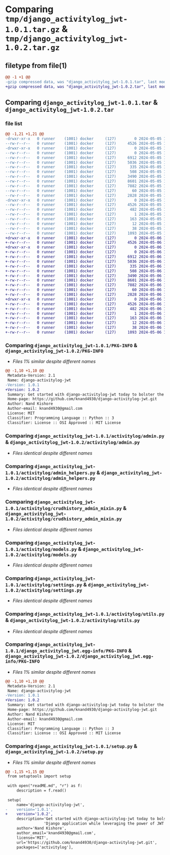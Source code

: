 # Comparing `tmp/django_activitylog_jwt-1.0.1.tar.gz` & `tmp/django_activitylog_jwt-1.0.2.tar.gz`

## filetype from file(1)

```diff
@@ -1 +1 @@
-gzip compressed data, was "django_activitylog_jwt-1.0.1.tar", last modified: Sun May  5 14:54:47 2024, max compression
+gzip compressed data, was "django_activitylog_jwt-1.0.2.tar", last modified: Mon May  6 16:07:55 2024, max compression
```

## Comparing `django_activitylog_jwt-1.0.1.tar` & `django_activitylog_jwt-1.0.2.tar`

### file list

```diff
@@ -1,21 +1,21 @@
-drwxr-xr-x   0 runner    (1001) docker     (127)        0 2024-05-05 14:54:47.347955 django_activitylog_jwt-1.0.1/
--rw-r--r--   0 runner    (1001) docker     (127)     4526 2024-05-05 14:54:47.347955 django_activitylog_jwt-1.0.1/PKG-INFO
-drwxr-xr-x   0 runner    (1001) docker     (127)        0 2024-05-05 14:54:47.347955 django_activitylog_jwt-1.0.1/activitylog/
--rw-r--r--   0 runner    (1001) docker     (127)        0 2024-05-05 14:54:34.000000 django_activitylog_jwt-1.0.1/activitylog/__init__.py
--rw-r--r--   0 runner    (1001) docker     (127)     6912 2024-05-05 14:54:34.000000 django_activitylog_jwt-1.0.1/activitylog/admin.py
--rw-r--r--   0 runner    (1001) docker     (127)     5036 2024-05-05 14:54:34.000000 django_activitylog_jwt-1.0.1/activitylog/admin_helpers.py
--rw-r--r--   0 runner    (1001) docker     (127)      335 2024-05-05 14:54:34.000000 django_activitylog_jwt-1.0.1/activitylog/apps.py
--rw-r--r--   0 runner    (1001) docker     (127)      508 2024-05-05 14:54:34.000000 django_activitylog_jwt-1.0.1/activitylog/backends.py
--rw-r--r--   0 runner    (1001) docker     (127)     3490 2024-05-05 14:54:34.000000 django_activitylog_jwt-1.0.1/activitylog/crudhistory_admin_mixin.py
--rw-r--r--   0 runner    (1001) docker     (127)     8601 2024-05-05 14:54:34.000000 django_activitylog_jwt-1.0.1/activitylog/models.py
--rw-r--r--   0 runner    (1001) docker     (127)     7882 2024-05-05 14:54:34.000000 django_activitylog_jwt-1.0.1/activitylog/settings.py
--rw-r--r--   0 runner    (1001) docker     (127)       60 2024-05-05 14:54:34.000000 django_activitylog_jwt-1.0.1/activitylog/tests.py
--rw-r--r--   0 runner    (1001) docker     (127)     2828 2024-05-05 14:54:34.000000 django_activitylog_jwt-1.0.1/activitylog/utils.py
-drwxr-xr-x   0 runner    (1001) docker     (127)        0 2024-05-05 14:54:47.347955 django_activitylog_jwt-1.0.1/django_activitylog_jwt.egg-info/
--rw-r--r--   0 runner    (1001) docker     (127)     4526 2024-05-05 14:54:47.000000 django_activitylog_jwt-1.0.1/django_activitylog_jwt.egg-info/PKG-INFO
--rw-r--r--   0 runner    (1001) docker     (127)      482 2024-05-05 14:54:47.000000 django_activitylog_jwt-1.0.1/django_activitylog_jwt.egg-info/SOURCES.txt
--rw-r--r--   0 runner    (1001) docker     (127)        1 2024-05-05 14:54:47.000000 django_activitylog_jwt-1.0.1/django_activitylog_jwt.egg-info/dependency_links.txt
--rw-r--r--   0 runner    (1001) docker     (127)      163 2024-05-05 14:54:47.000000 django_activitylog_jwt-1.0.1/django_activitylog_jwt.egg-info/requires.txt
--rw-r--r--   0 runner    (1001) docker     (127)       12 2024-05-05 14:54:47.000000 django_activitylog_jwt-1.0.1/django_activitylog_jwt.egg-info/top_level.txt
--rw-r--r--   0 runner    (1001) docker     (127)       38 2024-05-05 14:54:47.347955 django_activitylog_jwt-1.0.1/setup.cfg
--rw-r--r--   0 runner    (1001) docker     (127)     1093 2024-05-05 14:54:34.000000 django_activitylog_jwt-1.0.1/setup.py
+drwxr-xr-x   0 runner    (1001) docker     (127)        0 2024-05-06 16:07:55.683251 django_activitylog_jwt-1.0.2/
+-rw-r--r--   0 runner    (1001) docker     (127)     4526 2024-05-06 16:07:55.683251 django_activitylog_jwt-1.0.2/PKG-INFO
+drwxr-xr-x   0 runner    (1001) docker     (127)        0 2024-05-06 16:07:55.679251 django_activitylog_jwt-1.0.2/activitylog/
+-rw-r--r--   0 runner    (1001) docker     (127)        0 2024-05-06 16:07:41.000000 django_activitylog_jwt-1.0.2/activitylog/__init__.py
+-rw-r--r--   0 runner    (1001) docker     (127)     6912 2024-05-06 16:07:41.000000 django_activitylog_jwt-1.0.2/activitylog/admin.py
+-rw-r--r--   0 runner    (1001) docker     (127)     5036 2024-05-06 16:07:41.000000 django_activitylog_jwt-1.0.2/activitylog/admin_helpers.py
+-rw-r--r--   0 runner    (1001) docker     (127)      335 2024-05-06 16:07:41.000000 django_activitylog_jwt-1.0.2/activitylog/apps.py
+-rw-r--r--   0 runner    (1001) docker     (127)      508 2024-05-06 16:07:41.000000 django_activitylog_jwt-1.0.2/activitylog/backends.py
+-rw-r--r--   0 runner    (1001) docker     (127)     3490 2024-05-06 16:07:41.000000 django_activitylog_jwt-1.0.2/activitylog/crudhistory_admin_mixin.py
+-rw-r--r--   0 runner    (1001) docker     (127)     8601 2024-05-06 16:07:42.000000 django_activitylog_jwt-1.0.2/activitylog/models.py
+-rw-r--r--   0 runner    (1001) docker     (127)     7882 2024-05-06 16:07:42.000000 django_activitylog_jwt-1.0.2/activitylog/settings.py
+-rw-r--r--   0 runner    (1001) docker     (127)       60 2024-05-06 16:07:42.000000 django_activitylog_jwt-1.0.2/activitylog/tests.py
+-rw-r--r--   0 runner    (1001) docker     (127)     2828 2024-05-06 16:07:42.000000 django_activitylog_jwt-1.0.2/activitylog/utils.py
+drwxr-xr-x   0 runner    (1001) docker     (127)        0 2024-05-06 16:07:55.683251 django_activitylog_jwt-1.0.2/django_activitylog_jwt.egg-info/
+-rw-r--r--   0 runner    (1001) docker     (127)     4526 2024-05-06 16:07:55.000000 django_activitylog_jwt-1.0.2/django_activitylog_jwt.egg-info/PKG-INFO
+-rw-r--r--   0 runner    (1001) docker     (127)      482 2024-05-06 16:07:55.000000 django_activitylog_jwt-1.0.2/django_activitylog_jwt.egg-info/SOURCES.txt
+-rw-r--r--   0 runner    (1001) docker     (127)        1 2024-05-06 16:07:55.000000 django_activitylog_jwt-1.0.2/django_activitylog_jwt.egg-info/dependency_links.txt
+-rw-r--r--   0 runner    (1001) docker     (127)      163 2024-05-06 16:07:55.000000 django_activitylog_jwt-1.0.2/django_activitylog_jwt.egg-info/requires.txt
+-rw-r--r--   0 runner    (1001) docker     (127)       12 2024-05-06 16:07:55.000000 django_activitylog_jwt-1.0.2/django_activitylog_jwt.egg-info/top_level.txt
+-rw-r--r--   0 runner    (1001) docker     (127)       38 2024-05-06 16:07:55.683251 django_activitylog_jwt-1.0.2/setup.cfg
+-rw-r--r--   0 runner    (1001) docker     (127)     1093 2024-05-06 16:07:42.000000 django_activitylog_jwt-1.0.2/setup.py
```

### Comparing `django_activitylog_jwt-1.0.1/PKG-INFO` & `django_activitylog_jwt-1.0.2/PKG-INFO`

 * *Files 1% similar despite different names*

```diff
@@ -1,10 +1,10 @@
 Metadata-Version: 2.1
 Name: django-activitylog-jwt
-Version: 1.0.1
+Version: 1.0.2
 Summary: Get started with django-activitylog-jwt today to bolster the security and audit capabilities of your Django application while leveraging the power of JWT authentication.
 Home-page: https://github.com/knand4930/django-activitylog-jwt.git
 Author: Nand Kishore
 Author-email: knand4930@gmail.com
 License: MIT
 Classifier: Programming Language :: Python :: 3
 Classifier: License :: OSI Approved :: MIT License
```

### Comparing `django_activitylog_jwt-1.0.1/activitylog/admin.py` & `django_activitylog_jwt-1.0.2/activitylog/admin.py`

 * *Files identical despite different names*

### Comparing `django_activitylog_jwt-1.0.1/activitylog/admin_helpers.py` & `django_activitylog_jwt-1.0.2/activitylog/admin_helpers.py`

 * *Files identical despite different names*

### Comparing `django_activitylog_jwt-1.0.1/activitylog/crudhistory_admin_mixin.py` & `django_activitylog_jwt-1.0.2/activitylog/crudhistory_admin_mixin.py`

 * *Files identical despite different names*

### Comparing `django_activitylog_jwt-1.0.1/activitylog/models.py` & `django_activitylog_jwt-1.0.2/activitylog/models.py`

 * *Files identical despite different names*

### Comparing `django_activitylog_jwt-1.0.1/activitylog/settings.py` & `django_activitylog_jwt-1.0.2/activitylog/settings.py`

 * *Files identical despite different names*

### Comparing `django_activitylog_jwt-1.0.1/activitylog/utils.py` & `django_activitylog_jwt-1.0.2/activitylog/utils.py`

 * *Files identical despite different names*

### Comparing `django_activitylog_jwt-1.0.1/django_activitylog_jwt.egg-info/PKG-INFO` & `django_activitylog_jwt-1.0.2/django_activitylog_jwt.egg-info/PKG-INFO`

 * *Files 1% similar despite different names*

```diff
@@ -1,10 +1,10 @@
 Metadata-Version: 2.1
 Name: django-activitylog-jwt
-Version: 1.0.1
+Version: 1.0.2
 Summary: Get started with django-activitylog-jwt today to bolster the security and audit capabilities of your Django application while leveraging the power of JWT authentication.
 Home-page: https://github.com/knand4930/django-activitylog-jwt.git
 Author: Nand Kishore
 Author-email: knand4930@gmail.com
 License: MIT
 Classifier: Programming Language :: Python :: 3
 Classifier: License :: OSI Approved :: MIT License
```

### Comparing `django_activitylog_jwt-1.0.1/setup.py` & `django_activitylog_jwt-1.0.2/setup.py`

 * *Files 1% similar despite different names*

```diff
@@ -1,15 +1,15 @@
 from setuptools import setup
 
 with open("readME.md", "r") as f:
     description = f.read()
 
 setup(
     name='django-activitylog-jwt',
-    version='1.0.1',
+    version='1.0.2',
     description='Get started with django-activitylog-jwt today to bolster the security and audit capabilities of your '
                 'Django application while leveraging the power of JWT authentication.',
     author='Nand Kishore',
     author_email='knand4930@gmail.com',
     license='MIT',
     url='https://github.com/knand4930/django-activitylog-jwt.git',
     packages=['activitylog'],
```

